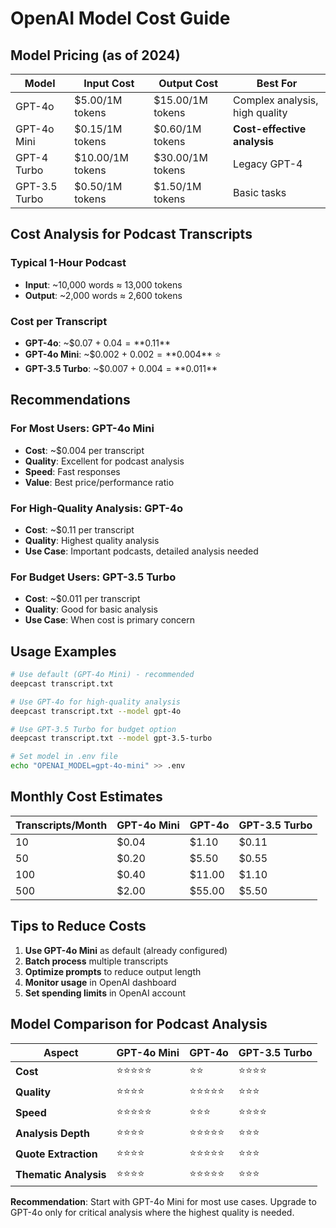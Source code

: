 # OpenAI Model Cost Guide

## Model Pricing (as of 2024)

| Model         | Input Cost       | Output Cost      | Best For                       |
| ------------- | ---------------- | ---------------- | ------------------------------ |
| GPT-4o        | $5.00/1M tokens  | $15.00/1M tokens | Complex analysis, high quality |
| GPT-4o Mini   | $0.15/1M tokens  | $0.60/1M tokens  | **Cost-effective analysis**    |
| GPT-4 Turbo   | $10.00/1M tokens | $30.00/1M tokens | Legacy GPT-4                   |
| GPT-3.5 Turbo | $0.50/1M tokens  | $1.50/1M tokens  | Basic tasks                    |

## Cost Analysis for Podcast Transcripts

### Typical 1-Hour Podcast

- **Input**: ~10,000 words ≈ 13,000 tokens
- **Output**: ~2,000 words ≈ 2,600 tokens

### Cost per Transcript

- **GPT-4o**: ~$0.07 + $0.04 = **$0.11**
- **GPT-4o Mini**: ~$0.002 + $0.002 = **$0.004** ⭐
- **GPT-3.5 Turbo**: ~$0.007 + $0.004 = **$0.011**

## Recommendations

### For Most Users: GPT-4o Mini

- **Cost**: ~$0.004 per transcript
- **Quality**: Excellent for podcast analysis
- **Speed**: Fast responses
- **Value**: Best price/performance ratio

### For High-Quality Analysis: GPT-4o

- **Cost**: ~$0.11 per transcript
- **Quality**: Highest quality analysis
- **Use Case**: Important podcasts, detailed analysis needed

### For Budget Users: GPT-3.5 Turbo

- **Cost**: ~$0.011 per transcript
- **Quality**: Good for basic analysis
- **Use Case**: When cost is primary concern

## Usage Examples

```bash
# Use default (GPT-4o Mini) - recommended
deepcast transcript.txt

# Use GPT-4o for high-quality analysis
deepcast transcript.txt --model gpt-4o

# Use GPT-3.5 Turbo for budget option
deepcast transcript.txt --model gpt-3.5-turbo

# Set model in .env file
echo "OPENAI_MODEL=gpt-4o-mini" >> .env
```

## Monthly Cost Estimates

| Transcripts/Month | GPT-4o Mini | GPT-4o | GPT-3.5 Turbo |
| ----------------- | ----------- | ------ | ------------- |
| 10                | $0.04       | $1.10  | $0.11         |
| 50                | $0.20       | $5.50  | $0.55         |
| 100               | $0.40       | $11.00 | $1.10         |
| 500               | $2.00       | $55.00 | $5.50         |

## Tips to Reduce Costs

1. **Use GPT-4o Mini** as default (already configured)
2. **Batch process** multiple transcripts
3. **Optimize prompts** to reduce output length
4. **Monitor usage** in OpenAI dashboard
5. **Set spending limits** in OpenAI account

## Model Comparison for Podcast Analysis

| Aspect                | GPT-4o Mini | GPT-4o     | GPT-3.5 Turbo |
| --------------------- | ----------- | ---------- | ------------- |
| **Cost**              | ⭐⭐⭐⭐⭐  | ⭐⭐       | ⭐⭐⭐⭐      |
| **Quality**           | ⭐⭐⭐⭐    | ⭐⭐⭐⭐⭐ | ⭐⭐⭐        |
| **Speed**             | ⭐⭐⭐⭐⭐  | ⭐⭐⭐     | ⭐⭐⭐⭐      |
| **Analysis Depth**    | ⭐⭐⭐⭐    | ⭐⭐⭐⭐⭐ | ⭐⭐⭐        |
| **Quote Extraction**  | ⭐⭐⭐⭐    | ⭐⭐⭐⭐⭐ | ⭐⭐⭐        |
| **Thematic Analysis** | ⭐⭐⭐⭐    | ⭐⭐⭐⭐⭐ | ⭐⭐⭐        |

**Recommendation**: Start with GPT-4o Mini for most use cases. Upgrade to GPT-4o only for critical analysis where the highest quality is needed.
